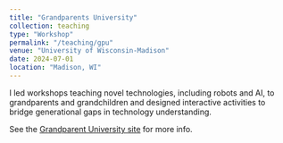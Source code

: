 ```yaml
---
title: "Grandparents University"
collection: teaching
type: "Workshop"
permalink: "/teaching/gpu"
venue: "University of Wisconsin-Madison"
date: 2024-07-01
location: "Madison, WI"
---
```


I led workshops teaching novel technologies, including robots and AI, to grandparents and grandchildren and designed interactive activities to bridge generational gaps in technology understanding.

See the [Grandparent University site](https://uwalumni.com/grandparents-university/) for more info.
